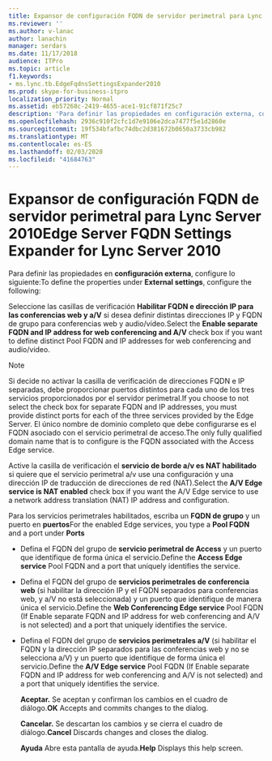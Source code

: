 ```yaml
---
title: Expansor de configuración FQDN de servidor perimetral para Lync Server 2010
ms.reviewer: ''
ms.author: v-lanac
author: lanachin
manager: serdars
ms.date: 11/17/2018
audience: ITPro
ms.topic: article
f1.keywords:
- ms.lync.tb.EdgeFqdnsSettingsExpander2010
ms.prod: skype-for-business-itpro
localization_priority: Normal
ms.assetid: eb57268c-2419-4655-ace1-91cf871f25c7
description: 'Para definir las propiedades en configuración externa, configure lo siguiente:'
ms.openlocfilehash: 2936c910f2cfc1d7e9106e2dca7477f5e1d2860e
ms.sourcegitcommit: 19f534bfafbc74dbc2d381672b0650a3733cb982
ms.translationtype: MT
ms.contentlocale: es-ES
ms.lasthandoff: 02/03/2020
ms.locfileid: "41684763"
---
```

# <a name="edge-server-fqdn-settings-expander-for-lync-server-2010"></a><span data-ttu-id="b61e1-103">Expansor de configuración FQDN de servidor perimetral para Lync Server 2010</span><span class="sxs-lookup"><span data-stu-id="b61e1-103">Edge Server FQDN Settings Expander for Lync Server 2010</span></span>
 
<span data-ttu-id="b61e1-104">Para definir las propiedades en **configuración externa**, configure lo siguiente:</span><span class="sxs-lookup"><span data-stu-id="b61e1-104">To define the properties under **External settings**, configure the following:</span></span>
  
<span data-ttu-id="b61e1-105">Seleccione las casillas de verificación **Habilitar FQDN e dirección IP para las conferencias web y a/V** si desea definir distintas direcciones IP y FQDN de grupo para conferencias web y audio/vídeo.</span><span class="sxs-lookup"><span data-stu-id="b61e1-105">Select the **Enable separate FQDN and IP address for web conferencing and A/V** check box if you want to define distinct Pool FQDN and IP addresses for web conferencing and audio/video.</span></span>
  
> [!NOTE]
> <span data-ttu-id="b61e1-106">Si decide no activar la casilla de verificación de direcciones FQDN e IP separadas, debe proporcionar puertos distintos para cada uno de los tres servicios proporcionados por el servidor perimetral.</span><span class="sxs-lookup"><span data-stu-id="b61e1-106">If you choose to not select the check box for separate FQDN and IP addresses, you must provide distinct ports for each of the three services provided by the Edge Server.</span></span> <span data-ttu-id="b61e1-107">El único nombre de dominio completo que debe configurarse es el FQDN asociado con el servicio perimetral de acceso.</span><span class="sxs-lookup"><span data-stu-id="b61e1-107">The only fully qualified domain name that is to configure is the FQDN associated with the Access Edge service.</span></span> 
  
<span data-ttu-id="b61e1-108">Active la casilla de verificación el **servicio de borde a/v es NAT habilitado** si quiere que el servicio perimetral a/v use una configuración y una dirección IP de traducción de direcciones de red (NAT).</span><span class="sxs-lookup"><span data-stu-id="b61e1-108">Select the **A/V Edge service is NAT enabled** check box if you want the A/V Edge service to use a network address translation (NAT) IP address and configuration.</span></span>
  
<span data-ttu-id="b61e1-109">Para los servicios perimetrales habilitados, escriba un **FQDN de grupo** y un puerto en **puertos**</span><span class="sxs-lookup"><span data-stu-id="b61e1-109">For the enabled Edge services, you type a **Pool FQDN** and a port under **Ports**</span></span>
  
- <span data-ttu-id="b61e1-110">Defina el FQDN del grupo de **servicio perimetral de Access** y un puerto que identifique de forma única el servicio.</span><span class="sxs-lookup"><span data-stu-id="b61e1-110">Define the **Access Edge service** Pool FQDN and a port that uniquely identifies the service.</span></span>
    
- <span data-ttu-id="b61e1-111">Defina el FQDN del grupo de **servicios perimetrales de conferencia web** (si habilitar la dirección IP y el FQDN separados para conferencias web, y a/V no está seleccionada) y un puerto que identifique de manera única el servicio.</span><span class="sxs-lookup"><span data-stu-id="b61e1-111">Define the **Web Conferencing Edge service** Pool FQDN (If Enable separate FQDN and IP address for web conferencing and A/V is not selected) and a port that uniquely identifies the service.</span></span>
    
- <span data-ttu-id="b61e1-112">Defina el FQDN del grupo de **servicios perimetrales a/V** (si habilitar el FQDN y la dirección IP separados para las conferencias web y no se selecciona a/V) y un puerto que identifique de forma única el servicio.</span><span class="sxs-lookup"><span data-stu-id="b61e1-112">Define the **A/V Edge service** Pool FQDN (If Enable separate FQDN and IP address for web conferencing and A/V is not selected) and a port that uniquely identifies the service.</span></span>
    
  <span data-ttu-id="b61e1-113">**Aceptar.** Se aceptan y confirman los cambios en el cuadro de diálogo.</span><span class="sxs-lookup"><span data-stu-id="b61e1-113">**OK** Accepts and commits changes to the dialog.</span></span>
  
  <span data-ttu-id="b61e1-114">**Cancelar.** Se descartan los cambios y se cierra el cuadro de diálogo.</span><span class="sxs-lookup"><span data-stu-id="b61e1-114">**Cancel** Discards changes and closes the dialog.</span></span>
  
  <span data-ttu-id="b61e1-115">**Ayuda** Abre esta pantalla de ayuda.</span><span class="sxs-lookup"><span data-stu-id="b61e1-115">**Help** Displays this help screen.</span></span>
  

